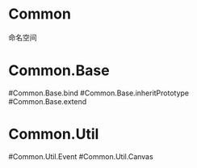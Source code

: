 # Common
命名空间

# Common.Base

#Common.Base.bind
#Common.Base.inheritPrototype
#Common.Base.extend

# Common.Util

#Common.Util.Event
#Common.Util.Canvas
